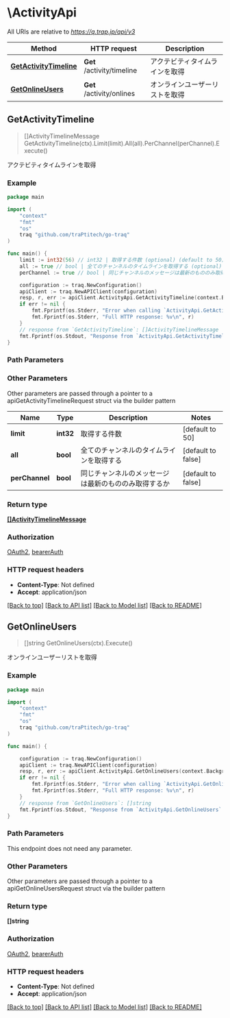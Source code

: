 # \ActivityApi

All URIs are relative to *https://q.trap.jp/api/v3*

Method | HTTP request | Description
------------- | ------------- | -------------
[**GetActivityTimeline**](ActivityApi.md#GetActivityTimeline) | **Get** /activity/timeline | アクテビティタイムラインを取得
[**GetOnlineUsers**](ActivityApi.md#GetOnlineUsers) | **Get** /activity/onlines | オンラインユーザーリストを取得



## GetActivityTimeline

> []ActivityTimelineMessage GetActivityTimeline(ctx).Limit(limit).All(all).PerChannel(perChannel).Execute()

アクテビティタイムラインを取得



### Example

```go
package main

import (
    "context"
    "fmt"
    "os"
    traq "github.com/traPtitech/go-traq"
)

func main() {
    limit := int32(56) // int32 | 取得する件数 (optional) (default to 50)
    all := true // bool | 全てのチャンネルのタイムラインを取得する (optional) (default to false)
    perChannel := true // bool | 同じチャンネルのメッセージは最新のもののみ取得するか (optional) (default to false)

    configuration := traq.NewConfiguration()
    apiClient := traq.NewAPIClient(configuration)
    resp, r, err := apiClient.ActivityApi.GetActivityTimeline(context.Background()).Limit(limit).All(all).PerChannel(perChannel).Execute()
    if err != nil {
        fmt.Fprintf(os.Stderr, "Error when calling `ActivityApi.GetActivityTimeline``: %v\n", err)
        fmt.Fprintf(os.Stderr, "Full HTTP response: %v\n", r)
    }
    // response from `GetActivityTimeline`: []ActivityTimelineMessage
    fmt.Fprintf(os.Stdout, "Response from `ActivityApi.GetActivityTimeline`: %v\n", resp)
}
```

### Path Parameters



### Other Parameters

Other parameters are passed through a pointer to a apiGetActivityTimelineRequest struct via the builder pattern


Name | Type | Description  | Notes
------------- | ------------- | ------------- | -------------
 **limit** | **int32** | 取得する件数 | [default to 50]
 **all** | **bool** | 全てのチャンネルのタイムラインを取得する | [default to false]
 **perChannel** | **bool** | 同じチャンネルのメッセージは最新のもののみ取得するか | [default to false]

### Return type

[**[]ActivityTimelineMessage**](ActivityTimelineMessage.md)

### Authorization

[OAuth2](../README.md#OAuth2), [bearerAuth](../README.md#bearerAuth)

### HTTP request headers

- **Content-Type**: Not defined
- **Accept**: application/json

[[Back to top]](#) [[Back to API list]](../README.md#documentation-for-api-endpoints)
[[Back to Model list]](../README.md#documentation-for-models)
[[Back to README]](../README.md)


## GetOnlineUsers

> []string GetOnlineUsers(ctx).Execute()

オンラインユーザーリストを取得



### Example

```go
package main

import (
    "context"
    "fmt"
    "os"
    traq "github.com/traPtitech/go-traq"
)

func main() {

    configuration := traq.NewConfiguration()
    apiClient := traq.NewAPIClient(configuration)
    resp, r, err := apiClient.ActivityApi.GetOnlineUsers(context.Background()).Execute()
    if err != nil {
        fmt.Fprintf(os.Stderr, "Error when calling `ActivityApi.GetOnlineUsers``: %v\n", err)
        fmt.Fprintf(os.Stderr, "Full HTTP response: %v\n", r)
    }
    // response from `GetOnlineUsers`: []string
    fmt.Fprintf(os.Stdout, "Response from `ActivityApi.GetOnlineUsers`: %v\n", resp)
}
```

### Path Parameters

This endpoint does not need any parameter.

### Other Parameters

Other parameters are passed through a pointer to a apiGetOnlineUsersRequest struct via the builder pattern


### Return type

**[]string**

### Authorization

[OAuth2](../README.md#OAuth2), [bearerAuth](../README.md#bearerAuth)

### HTTP request headers

- **Content-Type**: Not defined
- **Accept**: application/json

[[Back to top]](#) [[Back to API list]](../README.md#documentation-for-api-endpoints)
[[Back to Model list]](../README.md#documentation-for-models)
[[Back to README]](../README.md)


